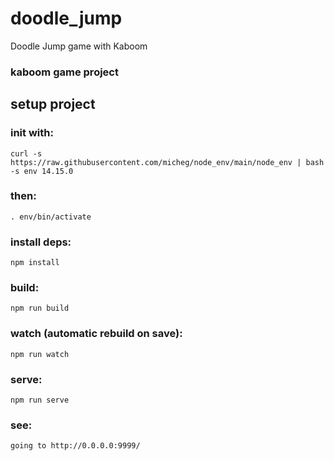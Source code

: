 # doodle_jump

Doodle Jump game with Kaboom

### kaboom game project
## setup project
### init with:

    curl -s https://raw.githubusercontent.com/micheg/node_env/main/node_env | bash -s env 14.15.0

### then:

    . env/bin/activate

### install deps:

    npm install

### build:

    npm run build

### watch (automatic rebuild on save):

    npm run watch
### serve:

    npm run serve

### see:

    going to http://0.0.0.0:9999/